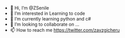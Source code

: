 - 👋 Hi, I’m @ZSenile
- 👀 I’m interested in Learning to code
- 🌱 I’m currently learning python and c#
- 💞️ I’m looking to collaborate on ...
- 📫 How to reach me https://twitter.com/zavzgicheru

<!---
ZSenile/ZSenile is a ✨ special ✨ repository because its `README.md` (this file) appears on your GitHub profile.
You can click the Preview link to take a look at your changes.
--->
